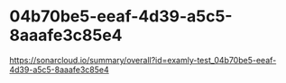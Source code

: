 # 04b70be5-eeaf-4d39-a5c5-8aaafe3c85e4
https://sonarcloud.io/summary/overall?id=examly-test_04b70be5-eeaf-4d39-a5c5-8aaafe3c85e4
